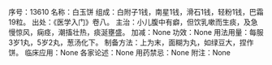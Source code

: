 序号：13610
名称：白玉饼
组成：白附子1钱，南星1钱，滑石1钱，轻粉1钱，巴霜19粒。
出处：《医学入门》卷八。
主治：小儿腹中有癖，但饮乳嗽而生痰，及急慢惊风，痫痉，潮搐壮热，痰涎壅盛。
加减：None
功效：None
用法用量：每服3岁1丸，5岁2丸，葱汤化下。
制备方法：上为末，面糊为丸，如绿豆大，捏作饼。
临床应用：None
各家论述：None
用药禁忌：None
附注：None
